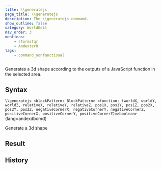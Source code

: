 ```yaml
---
title: \\generatejs
page_title: \\generatejs
description: The \\generatejs command.
show_outline: false
category: WorldEdit
nav_order: 3
mentions:
    - stormstqr
    - Andexter8
tags:
    - command_nonfunctional
---
```


<template-Planned />

Generates a 3d shape according to the outputs of a JavaScript function in the selected area.

<CommandDetailsTable
    name="\\generatejs"
    :categories="[
        'system', 'world', 'server', 'worldedit'
    ]"
    :requiredTags="[
        'canUseChatCommands'
    ]"
    ultraSecurityModeSecurityLevel="WorldEdit"
    version="0.0.0"
    :undoSupported="-2"
    :functional="false"
    :deprecated="false"
/>

## Syntax

`\\generatejs <blockPattern: BlockPattern> <function: (worldX, worldY, worldZ, relativeX, relativeY, relativeZ, pos1X, pos1Y, pos1Z, pos2X, pos2Y, pos2Z, negativeCornerX, negativeCornerY, negativeCornerZ, positiveCornerX, positiveCornerY, positiveCornerZ)=>boolean>`{lang=andexdbcmd}

<indent>Generate a 3d shape</indent>

## Result

<template-EmptySection />

## History

<template-EmptySection />
